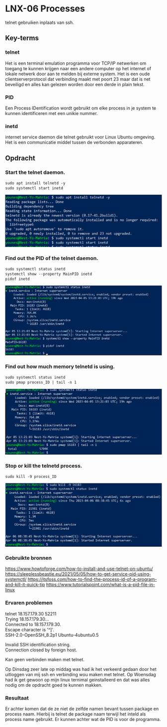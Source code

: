 # LNX-06 Processes  
telnet gebruiken inplaats van ssh.

## Key-terms
### telnet  
Het is een terminal emulation programma voor TCP/IP netwerken om toegang te kunnen krijgen naar een andere computer op het internet of lokale netwerk door aan te melden bij externe system. Het is een oude clientserverprotocol dat verbinding maakt met poort 23 maar dat is net beveiligd en alles kan gelezen worden door een derde in plain tekst.

### PID  
Een Process IDentification wordt gebruikt om elke process in je system te kunnen identificeren met een unikie nummer.

### inetd  
internet service daemon die telnet gebruikt voor Linux Ubuntu omgeving. Het is een communicatie middel tussen de verbonden apparateren.

## Opdracht

### Start the telnet daemon.  
```
sudo apt install telnetd -y 
sudo systemctl start inetd
```

![resultaat](/00_includes/LNX-06-resultaat.png "resultaat")
### Find out the PID of the telnet daemon.
```
sudo systemctl status inetd
systemctl show --property MainPID inetd
pidof inetd
```

![resultaat](/00_includes/LNX-06-resultaat2.png "resultaat")
### Find out how much memory telnetd is using.
```
sudo systemctl status inetd
sudo pmap process_ID | tail -n 1
```

![resultaat](/00_includes/LNX-06-resultaat3.png "resultaat")
### Stop or kill the telnetd process.  
```
sudo kill -9 process_ID
```

![resultaat](/00_includes/LNX-06-resultaat4.png "resultaat")


### Gebruikte bronnen
https://www.howtoforge.com/how-to-install-and-use-telnet-on-ubuntu/
https://sleeplessbeastie.eu/2021/05/05/how-to-get-service-pid-using-systemctl/
https://itsfoss.com/how-to-find-the-process-id-of-a-program-and-kill-it-quick-tip
https://www.tutorialspoint.com/what-is-a-pid-file-in-linux

### Ervaren problemen
telnet 18.157.179.30 52211  
Trying 18.157.179.30...  
Connected to 18.157.179.30.  
Escape character is '^]'.  
SSH-2.0-OpenSSH_8.2p1 Ubuntu-4ubuntu0.5  

Invalid SSH identification string.  
Connection closed by foreign host.

Kan geen verbinden maken met telnet.

Op Dinsdag zeer late op middag was had ik het verkeerd gedaan door het uitloggen van mij ssh en verbinding wou maken met telnet. Op Woensdag had ik get gewoon op mijn linux ternimal geinstalleerd en dat was alles nodig om de opdracht goed te kunnen makken.

### Resultaat
Er achter komen dat de ze niet de zelfde namen bevant tussen package en process naam. Hierbij is telnet de package naam terwijl het inteld als process name gebruikt. Er kunnen achter wat de PID is voor de programma.